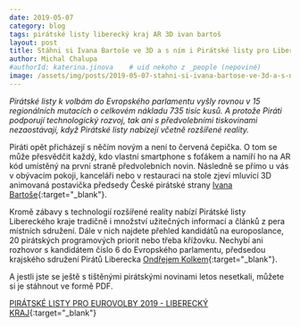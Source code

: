```yaml
---
date: 2019-05-07
category: blog
tags: pirátské listy liberecký kraj AR 3D ivan bartoš
layout: post
title: Stáhni si Ivana Bartoše ve 3D a s ním i Pirátské listy pro Liberecký kraj
author: Michal Chalupa
#authorId: katerina.jinova    # uid nekoho z _people (nepoviné)
image: /assets/img/posts/2019-05-07-stahni-si-ivana-bartose-ve-3d-a-s-nim-i-piratske-listy-pro-liberecky-kraj.jpg
---
```

*Pirátské listy k volbám do Evropského parlamentu vyšly rovnou v 15 regionálních mutacích o celkovém nákladu 735 tisíc kusů. A protože Piráti podporují technologický rozvoj, tak ani s předvolebními tiskovinami nezaostávají, když Pirátské listy nabízejí včetně rozšířené reality.*

Piráti opět přicházejí s něčím novým a není to červená čepička. O tom se může přesvědčit každý, kdo vlastní smartphone s foťákem a namíří ho na AR kód umístěný na první straně předvolebních novin. Následně se přímo u vás v obývacím pokoji, kanceláři nebo v restauraci na stole zjeví mluvící 3D animovaná postavička předsedy České pirátské strany [Ivana Bartoše](https://www.pirati.cz/lide/ivan-bartos/){:target="_blank"}. 

Kromě zábavy s technologií rozšířené reality nabízí Pirátské listy Libereckého kraje tradičně i množství užitečných informací a článků z pera místních sdružení. Dále v nich najdete přehled kandidátů na europoslance, 20 pirátských programových priorit nebo třeba křížovku. Nechybí ani rozhovor s kandidátem číslo 6 do Evropského parlamentu, předsedou krajského sdružení Pirátů Liberecka [Ondřejem Kolkem](https://evropapotrebuje.cz/kandidati/ondrej-kolek/){:target="_blank"}.

A jestli jste se ještě s tištěnými pirátskými novinami letos nesetkali, můžete si je stáhnout ve formě PDF.

[PIRÁTSKÉ LISTY PRO EUROVOLBY 2019 - LIBERECKÝ KRAJ](https://drive.google.com/file/d/1djbP23fYuyIf7qF6k5WqoUAFjW9WueDL/view){:target="_blank"}

